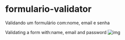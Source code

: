 # formulario-validator

Validando um formulário com:nome, email e senha

Validating a form with:name, email and password
![img](https://user-images.githubusercontent.com/82241726/142708952-97483628-3331-4737-a444-b671aea4a640.png)
